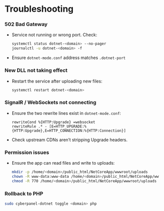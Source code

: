 # Troubleshooting

### 502 Bad Gateway
- Service not running or wrong port. Check:
  ```bash
  systemctl status dotnet-<domain> --no-pager
  journalctl -u dotnet-<domain> -f
  ```
- Ensure `dotnet-mode.conf` address matches `.dotnet-port`

### New DLL not taking effect
- Restart the service after uploading new files:
  ```bash
  systemctl restart dotnet-<domain>
  ```

### SignalR / WebSockets not connecting
- Ensure the two rewrite lines exist in `dotnet-mode.conf`:
  ```
  rewriteCond %{HTTP:Upgrade} =websocket
  rewriteRule .* - [E=HTTP_UPGRADE:%{HTTP:Upgrade},E=HTTP_CONNECTION:%{HTTP:Connection}]
  ```
- Check upstream CDNs aren’t stripping Upgrade headers.

### Permission issues
- Ensure the app can read files and write to uploads:
  ```bash
  mkdir -p /home/<domain>/public_html/NetCoreApp/wwwroot/uploads
  chown -R www-data:www-data /home/<domain>/public_html/NetCoreApp/wwwroot/uploads
  chmod -R 770 /home/<domain>/public_html/NetCoreApp/wwwroot/uploads
  ```

### Rollback to PHP
```bash
sudo cyberpanel-dotnet toggle <domain> php
```
